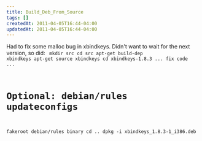 ```yaml
---
title: Build_Deb_From_Source
tags: []
createdAt: 2011-04-05T16:44-04:00
updatedAt: 2011-04-05T16:44-04:00
---
```


Had to fix some malloc bug in xbindkeys. Didn't want to wait for the next version, so did:
<code>
mkdir src
cd src
apt-get build-dep xbindkeys
apt-get source xbindkeys
cd xbindkeys-1.8.3
...  fix code ...
# Optional: debian/rules updateconfigs
fakeroot debian/rules binary
cd ..
dpkg -i xbindkeys_1.8.3-1_i386.deb
</code>


